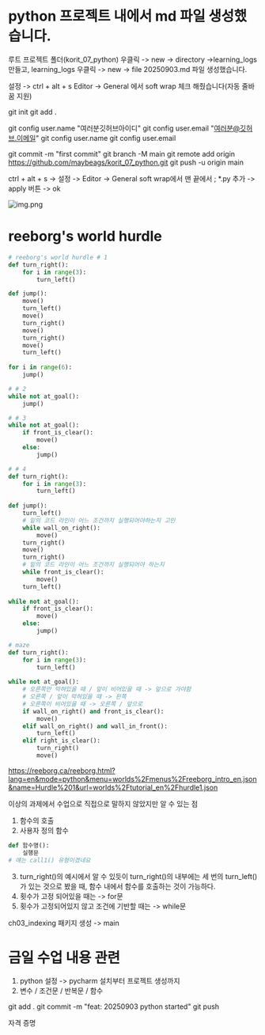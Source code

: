 # python 프로젝트 내에서 md 파일 생성했습니다.

루트 프로젝트 폴더(korit_07_python) 우클릭 -> new -> directory ->learning_logs 만들고, learning_logs 우클릭 -> new -> file 20250903.md 파일 생성했습니다.

설정 -> ctrl + alt + s
Editor -> General 에서 soft wrap 체크 해줬습니다(자동 줄바꿈 지원)

git init
git add .

git config user.name "여러분깃허브아이디"
git config user.email "여러분@깃허브.이메일"
git config user.name
git config user.email

git commit -m "first commit"
git branch -M main
git remote add origin https://github.com/maybeags/korit_07_python.git
git push -u origin main

ctrl + alt + s -> 설정 -> Editor -> General
soft wrap에서 맨 끝에서 ; *.py 추가 -> apply 버튼 -> ok

![img.png](cuLBJ.webp)

# reeborg's world hurdle 
```python
# reeborg's world hurdle # 1
def turn_right():
    for i in range(3):
        turn_left()

def jump():
    move()
    turn_left()
    move()
    turn_right()
    move()
    turn_right()
    move()
    turn_left()
    
for i in range(6):
    jump()

# # 2
while not at_goal():
    jump()

# # 3
while not at_goal():
    if front_is_clear():
        move()
    else:
        jump()

# # 4
def turn_right():
    for i in range(3):
        turn_left()
        
def jump():
    turn_left()
    # 밑의 코드 라인이 어느 조건까지 실행되어야하는지 고민
    while wall_on_right():
        move()
    turn_right()
    move()
    turn_right()
    # 밑의 코드 라인이 어느 조건까지 실행되어야 하는지
    while front_is_clear():
        move()
    turn_left()
        
while not at_goal():
    if front_is_clear():
        move()
    else:
        jump()

# maze
def turn_right():
    for i in range(3):
        turn_left()
        
while not at_goal():
    # 오른쪽만 막혀있을 때 / 앞이 비어있을 때 -> 앞으로 가야함
    # 오른쪽 / 앞이 막혀있을 때 -> 왼쪽
    # 오른쪽이 비어있을 때 -> 오른쪽 / 앞으로
    if wall_on_right() and front_is_clear():
        move()
    elif wall_on_right() and wall_in_front():
        turn_left()
    elif right_is_clear():
        turn_right()
        move()
```

https://reeborg.ca/reeborg.html?lang=en&mode=python&menu=worlds%2Fmenus%2Freeborg_intro_en.json&name=Hurdle%201&url=worlds%2Ftutorial_en%2Fhurdle1.json

이상의 과제에서 수업으로 직접으로 말하지 않았지만 알 수 있는 점
1. 함수의 호출
2. 사용자 정의 함수
```python
def 함수명():
    실행문
# 얘는 call1() 유형이겠네요
```
3. turn_right()의 예시에서 알 수 있듯이
    turn_right()의 내부에는 세 번의 turn_left()가 있는 것으로 봤을 때, 함수 내에서 함수를 호출하는 것이 가능하다.
4. 횟수가 고정 되어있을 때는 -> for문
5. 횟수가 고정되어있지 않고 조건에 기반할 때는 -> while문

ch03_indexing 패키지 생성 -> main

# 금일 수업 내용 관련
1. python 설정 -> pycharm 설치부터 프로젝트 생성까지
2. 변수 / 조건문 / 반복문 / 함수

git add .
git commit -m "feat: 20250903 python started"
git push

자격 증명